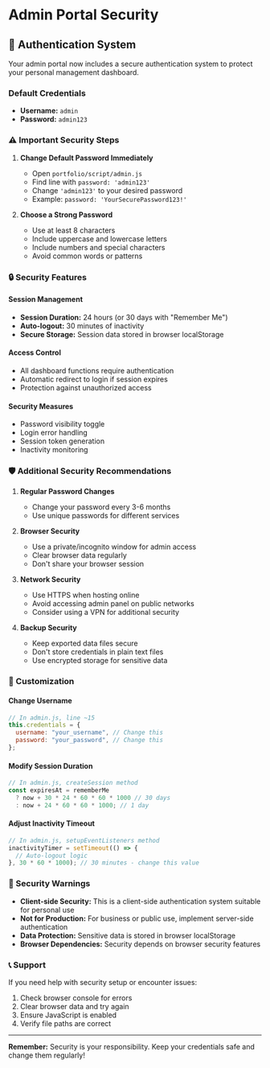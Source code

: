 # Admin Portal Security

## 🔐 Authentication System

Your admin portal now includes a secure authentication system to protect your personal management dashboard.

### Default Credentials

- **Username:** `admin`
- **Password:** `admin123`

### ⚠️ Important Security Steps

1. **Change Default Password Immediately**

   - Open `portfolio/script/admin.js`
   - Find line with `password: 'admin123'`
   - Change `'admin123'` to your desired password
   - Example: `password: 'YourSecurePassword123!'`

2. **Choose a Strong Password**
   - Use at least 8 characters
   - Include uppercase and lowercase letters
   - Include numbers and special characters
   - Avoid common words or patterns

### 🔒 Security Features

#### Session Management

- **Session Duration:** 24 hours (or 30 days with "Remember Me")
- **Auto-logout:** 30 minutes of inactivity
- **Secure Storage:** Session data stored in browser localStorage

#### Access Control

- All dashboard functions require authentication
- Automatic redirect to login if session expires
- Protection against unauthorized access

#### Security Measures

- Password visibility toggle
- Login error handling
- Session token generation
- Inactivity monitoring

### 🛡️ Additional Security Recommendations

1. **Regular Password Changes**

   - Change your password every 3-6 months
   - Use unique passwords for different services

2. **Browser Security**

   - Use a private/incognito window for admin access
   - Clear browser data regularly
   - Don't share your browser session

3. **Network Security**

   - Use HTTPS when hosting online
   - Avoid accessing admin panel on public networks
   - Consider using a VPN for additional security

4. **Backup Security**
   - Keep exported data files secure
   - Don't store credentials in plain text files
   - Use encrypted storage for sensitive data

### 🔧 Customization

#### Change Username

```javascript
// In admin.js, line ~15
this.credentials = {
  username: "your_username", // Change this
  password: "your_password", // Change this
};
```

#### Modify Session Duration

```javascript
// In admin.js, createSession method
const expiresAt = rememberMe
  ? now + 30 * 24 * 60 * 60 * 1000 // 30 days
  : now + 24 * 60 * 60 * 1000; // 1 day
```

#### Adjust Inactivity Timeout

```javascript
// In admin.js, setupEventListeners method
inactivityTimer = setTimeout(() => {
  // Auto-logout logic
}, 30 * 60 * 1000); // 30 minutes - change this value
```

### 🚨 Security Warnings

- **Client-side Security:** This is a client-side authentication system suitable for personal use
- **Not for Production:** For business or public use, implement server-side authentication
- **Data Protection:** Sensitive data is stored in browser localStorage
- **Browser Dependencies:** Security depends on browser security features

### 📞 Support

If you need help with security setup or encounter issues:

1. Check browser console for errors
2. Clear browser data and try again
3. Ensure JavaScript is enabled
4. Verify file paths are correct

---

**Remember:** Security is your responsibility. Keep your credentials safe and change them regularly!
